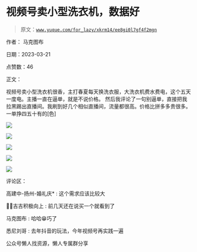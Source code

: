 # 视频号卖小型洗衣机，数据好

> 原文：[`www.yuque.com/for_lazy/xkrm14/ee8gi0l7gf4f2mgn`](https://www.yuque.com/for_lazy/xkrm14/ee8gi0l7gf4f2mgn)



作者： 马克图布



日期：2023-03-21



点赞数：46



正文：



视频号卖小型洗衣机很香，主打春夏每天换洗衣服，大洗衣机费水费电，这个五天一度电。主播一直在逼单，就是不说价格。 然后我评论了一句别逼单，直接把我拉黑踢出直播间。我刷到好几个相似直播间，流量都很高。价格比拼多多贵很多。一单挣四五十有的[色]



![](img/6832d981db90edab50f03f242b28dc31.png)



![](img/cfabd2d09ac6a378f5e119820b465bd0.png)



![](img/27aaa6a3b0f0355ef2629c0d17a66bf5.png)



![](img/85ae4fcdb94803b30d4df766f56bec19.png)



![](img/c0d33370e242cf6af9d7554a2d219330.png)



评论区：



高建中-扬州-婚礼庆* : 这个需求应该比较大



💪🏻吉吉积极向上 : 前几天还在说买一个就看到了



马克图布 : 哈哈😁巧了



悉尼刘哥 : 去年抖音的玩法，今年视频号再实践一遍



公众号懒人找资源，懒人专属群分享

